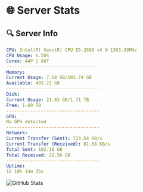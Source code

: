 # 🌐 Server Stats
## 🔍 Server Info
```yaml
CPU: Intel(R) Xeon(R) CPU E5-2699 v4 @ 1363.39MHz
CPU Usage: 6.50%
Cores: 44P | 88T
-----------------------------------
Memory:
Current Usage: 7.18 GB/503.74 GB
Available: 493.21 GB
-----------------------------------
Disk:
Current Usage: 21.83 GB/1.71 TB
Free: 1.60 TB
-----------------------------------
GPU:
No GPU detected
-----------------------------------
Network:
Current Transfer (Sent): 723.54 KB/s
Current Transfer (Received): 81.68 KB/s
Total Sent: 102.18 GB
Total Received: 22.56 GB
-----------------------------------
Uptime:
1d 19h 14m 35s
```
![GitHub Stats](https://img.shields.io/badge/Updated-2025-04-21_12:23:23-blue)